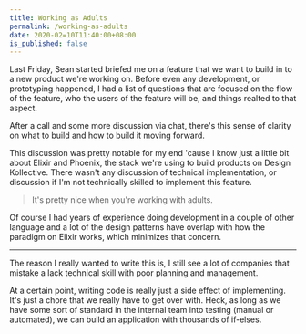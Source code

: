 ```yaml
---
title: Working as Adults
permalink: /working-as-adults
date: 2020-02=10T11:40:00+08:00
is_published: false 
---
```


Last Friday, Sean started briefed me on a feature that we want to build in to a new product we're working on. Before even any development, or prototyping happened, I had a list of questions that are focused on the flow of the feature, who the users of the feature will be, and things realted to that aspect.

After a call and some more discussion via chat, there's this sense of clarity on what to build and how to build it moving forward.

This discussion was pretty notable for my end 'cause I know just a little bit about Elixir and Phoenix, the stack we're using to build products on Design Kollective. There wasn't any discussion of technical implementation, or discussion if I'm not technically skilled to implement this feature.

>  It's pretty nice when you're working with adults.

Of course I had years of experience doing development in a couple of other language and a lot of the design patterns have overlap with how the paradigm on Elixir works, which minimizes that concern.

---

The reason I really wanted to write this is, I still see a lot of companies that mistake a lack technical skill with poor planning and management.

At a certain point, writing code is really just a side effect of implementing. It's just a chore that we really have to get over with. Heck, as long as we have some sort of standard in the internal team into testing (manual or automated), we can build an application with thousands of if-elses.

